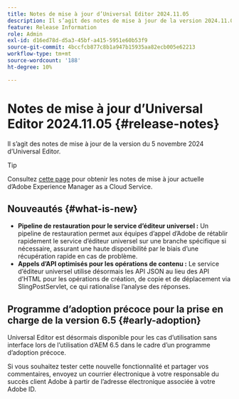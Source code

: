 ```yaml
---
title: Notes de mise à jour d’Universal Editor 2024.11.05
description: Il s’agit des notes de mise à jour de la version 2024.11.05 d’Universal Editor.
feature: Release Information
role: Admin
exl-id: d16ed78d-d5a3-45bf-a415-5951e60b53f9
source-git-commit: 4bccfcb877c8b1a947b15935aa82ecb005e62213
workflow-type: tm+mt
source-wordcount: '188'
ht-degree: 10%

---
```



# Notes de mise à jour d’Universal Editor 2024.11.05 {#release-notes}

Il s’agit des notes de mise à jour de la version du 5 novembre 2024 d’Universal Editor.

>[!TIP]
>
>Consultez [cette page](/help/release-notes/release-notes-cloud/release-notes-current.md) pour obtenir les notes de mise à jour actuelle d’Adobe Experience Manager as a Cloud Service.

## Nouveautés {#what-is-new}

* **Pipeline de restauration pour le service d’éditeur universel :** Un pipeline de restauration permet aux équipes d’appel d’Adobe de rétablir rapidement le service d’éditeur universel sur une branche spécifique si nécessaire, assurant une haute disponibilité par le biais d’une récupération rapide en cas de problème.
* **Appels d’API optimisés pour les opérations de contenu :** Le service d’éditeur universel utilise désormais les API JSON au lieu des API d’HTML pour les opérations de création, de copie et de déplacement via SlingPostServlet, ce qui rationalise l’analyse des réponses.

## Programme d’adoption précoce pour la prise en charge de la version 6.5 {#early-adoption}

Universal Editor est désormais disponible pour les cas d’utilisation sans interface lors de l’utilisation d’AEM 6.5 dans le cadre d’un programme d’adoption précoce.

Si vous souhaitez tester cette nouvelle fonctionnalité et partager vos commentaires, envoyez un courrier électronique à votre responsable du succès client Adobe à partir de l’adresse électronique associée à votre Adobe ID.
